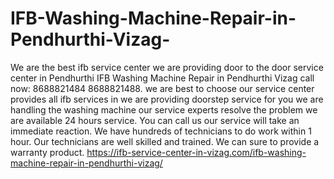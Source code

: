# IFB-Washing-Machine-Repair-in-Pendhurthi-Vizag-
 We are the best ifb service center we are providing door to the door service center in Pendhurthi IFB Washing Machine Repair in Pendhurthi Vizag call now: 8688821484 8688821488. we are best to choose our service center provides all ifb services in we are providing doorstep service for you we are handling the washing machine our service experts resolve the problem we are available 24 hours service. You can call us our service will take an immediate reaction. We have hundreds of technicians to do work within 1 hour. Our technicians are well skilled and trained. We can sure to provide a warranty product.   https://ifb-service-center-in-vizag.com/ifb-washing-machine-repair-in-pendhurthi-vizag/
